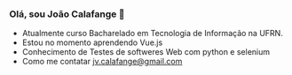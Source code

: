 ### Olá, sou João Calafange 👋
  - Atualmente curso Bacharelado em Tecnologia de Informação na UFRN.
  - Estou no momento aprendendo Vue.js
  - Conhecimento de Testes de softweres Web com python e selenium
  - Como me contatar jv.calafange@gmail.com
